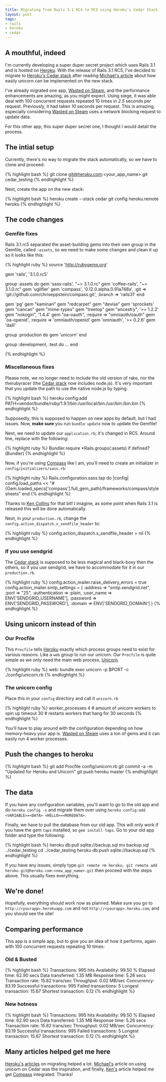 ```yaml
--- 
title: Migrating from Rails 3.1 RC4 to RC5 using Heroku's Cedar Stack (also compass, unicorn, and sendgrid)
layout: post
tags:
- rails
- heroku
- cedar
---
```


## A mouthful, indeed

I'm currently developing a super duper secret project which uses Rails 3.1 and is hosted on [Heroku][1]. With the release of Rails 3.1 RC5, I've decided to migrate to [Heroku's Cedar stack][2] after reading [Michael's article][3] about how easily unicorn can be implemented on the new stack. 

I've already migrated one app, [Wasted on Steam][4], and the performance enhancements are amazing, as you might expect. Using siege, it was able deal with 100 concurrent requests repeated 10 times in *2.5* seconds per request. Previously, it had taken *10* seconds per request. This is amazing, especially considering [Wasted on Steam][4] uses a network blocking request to update data.

For this other app, this super duper secret one, I thought I would detail the process.

## The intial setup

Currently, there's no way to migrate the stack automatically, so we have to clone and proceed:

{% highlight bash %}
git clone git@heroku.com:<your_app_name>.git cedar_testing
{% endhighlight %}

Next, create the app on the new stack:

{% highlight bash %}
heroku create --stack cedar
git config heroku.remote heroku
{% endhighlight %}


## The code changes


### Gemfile fixes

Rails 3.1.rc5 separated the asset-building gems into their own group in the Gemfile, called `:assets`, so we need to make some changes and clean it up so it looks like this:

{% highlight ruby %}
source 'http://rubygems.org'

gem 'rails', '3.1.0.rc5'

group :assets do
	gem 'sass-rails', "~> 3.1.0.rc"
	gem 'coffee-rails', "~> 3.1.0.rc"
	gem 'uglifier'
	gem 'compass', '0.12.0.alpha.0.91a748a', :git => 'git://github.com/chriseppstein/compass.git', :branch => 'rails31'
end

gem 'pg'
gem "kaminari"
gem "redcarpet"
gem "devise"
gem 'sprockets'
gem "cancan"
gem "mime-types"
gem "treetop"
gem "ancestry", '>= 1.2.2'
gem "nokogiri", '1.4.4'
gem "oa-oauth", :require => "omniauth/oauth"
gem 'oa-openid', :require => 'omniauth/openid'
gem 'omniauth', '>= 0.2.6'
gem 'dalli'

group :production do
	gem 'unicorn'
end


group :development, :test do
	...
end

{% endhighlight %}

### Miscellaneous fixes

Please note, we no longer need to include the old version of rake, nor the therubyracer (the [Cedar stack][5] now includes node.js). It's very important that you update the path to use the native node.js by typing:

{% highlight bash %}
heroku config:add PATH=vendor/bundle/ruby/1.9.1/bin:/usr/local/bin:/usr/bin:/bin:bin
{% endhighlight %}

Supposedly, this is supposed to happen on new apps by default, but I had issues. Now, **make sure** you run `bundle update` now to update the Gemfile!

Next, we need to update our `application.rb`; it's changed in RC5. Around line, replace with the following:

{% highlight ruby %}
Bundler.require *Rails.groups(:assets) if defined?(Bundler)
{% endhighlight %}

Now, if you're using [Compass][7] like I am, you'll need to create an initializer in `config/initializers/sass.rb`:

{% highlight ruby %}
Rails.configuration.sass.tap do |config|
  config.load_paths << "#{Gem.loaded_specs['compass'].full_gem_path}/frameworks/compass/stylesheets"
end
{% endhighlight %}

Thanks to [Ken Collins][6] for that bit! I imagine, as some point when Rails 3.1 is released this will be done automatically.

Next, in your `production.rb`, change the `config.action_dispatch.x_sendfile_header` to:

{% highlight ruby %}
config.action_dispatch.x_sendfile_header = nil
{% endhighlight %}

### If you use sendgrid

The [Cedar stack][2] is supposed to be less magical and black-boxy then the others, so if you use sendgrid, we have to accommodate for it in our `production.rb`.


{% highlight ruby %}
config.action_mailer.raise_delivery_errors = true
config.action_mailer.smtp_settings = {
  :address        => "smtp.sendgrid.net",
  :port           => "25",
  :authentication => :plain,
  :user_name      => ENV['SENDGRID_USERNAME'],
  :password       => ENV['SENDGRID_PASSWORD'],
  :domain         => ENV['SENDGRID_DOMAIN']
}
{% endhighlight %}


## Using unicorn instead of thin

### Our Procfile

This `Procfile` tells [Heroku][1] exactly which process groups need to exist for various reasons. Like a `web` group to run our unicorn. Our `Procfile` is quite simple as we only need the main web process, [Unicorn][8].

{% highlight ruby %}
web: bundle exec unicorn -p $PORT -c ./config/unicorn.rb
{% endhighlight %}


### The unicorn config

Place this in your `config` directory and call it `unicorn.rb`

{% highlight ruby %}
worker_processes 4 # amount of unicorn workers to spin up
timeout 30         # restarts workers that hang for 30 seconds
{% endhighlight %}

You'll have to play around with the configuration depending on how memory-heavy your app is. [Wasted on Steam][4] uses a ton of gems and it can easily run 4 worker processes.

## Push the changes to heroku

{% highlight bash %}
git add Procfile config/unicorn.rb
git commit -a -m "Updated for Heroku and Unicorn"
git push heroku master
{% endhighlight %}


## The data

If you have any configuration variables, you'll want to go to the old app and do `heroku config -s` and migrate them over using `heroku config:add <VARIABLE>=<DATA> <HELLO>=<MOREDATA>`.

Finally, we have to pull the database from our old app. This will only work if you have the gem `taps` installed, so `gem install taps`. Go to your old app folder and type the following:

{% highlight bash %}
heroku db:pull sqlite://backup.sql
mv backup.sql ../cedar_testing
cd ../cedar_testing
heroku db:push sqlite://backup.sql
{% endhighlight %}

If you have any issues, simply type `git remote rm heroku; git remote add heroku git@heroku.com:<new_app_name>.git` then proceed with the steps above. This usually fixes everything.

## We're done!

Hopefully, everything should work now as planned. Make sure you go to `http://<yourapp>.herokuapp.com` and not `http://<yourapp>.heroku.com`, and you should see the site!
	
## Comparing performance

This app is a simple app, but to give you an idea of how it performs, again with 100 concurrent requests repeating 10 times:

### Old &amp; Busted

{% highlight bash %}
Transactions:		         995 hits
Availability:		       99.50 %
Elapsed time:		       62.90 secs
Data transferred:	        1.35 MB
Response time:		        5.26 secs
Transaction rate:	       15.82 trans/sec
Throughput:		        0.02 MB/sec
Concurrency:		       83.19
Successful transactions:         995
Failed transactions:	           5
Longest transaction:	       15.67
Shortest transaction:	        0.12
{% endhighlight %}

### New hotness

{% highlight bash %}
Transactions:		         995 hits
Availability:		       99.50 %
Elapsed time:		       62.90 secs
Data transferred:	        1.35 MB
Response time:		        5.26 secs
Transaction rate:	       15.82 trans/sec
Throughput:		        0.02 MB/sec
Concurrency:		       83.19
Successful transactions:         995
Failed transactions:	           5
Longest transaction:	       15.67
Shortest transaction:	        0.12
{% endhighlight %}


## Many articles helped get me here

[Heroku's][2] [articles][5] on migrating helped a lot. [Michael's][3] article on using unicorn on Cedar was the inspiration, and finally, [Ken's][6] article helped me get [Compass][7] integrated. Thanks!


  [1]: http://heroku.com
  [2]: http://devcenter.heroku.com/articles/cedar
  [3]: http://michaelvanrooijen.com/articles/2011/06/01-more-concurrency-on-a-single-heroku-dyno-with-the-new-celadon-cedar-stack/
  [4]: http://wastedonsteam.com
  [5]: http://devcenter.heroku.com/articles/rails31_heroku_cedar
  [6]: http://metaskills.net/2011/07/29/use-compass-sass-framework-files-with-the-rails-3.1.0.rc5-asset-pipeline/ 
  [7]: http://compass-style.org
  [8]: https://github.com/defunkt/unicorn